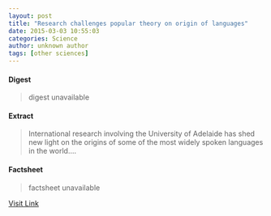 ```yaml
---
layout: post
title: "Research challenges popular theory on origin of languages"
date: 2015-03-03 10:55:03
categories: Science
author: unknown author
tags: [other sciences]
---
```



#### Digest
>digest unavailable

#### Extract
>International research involving the University of Adelaide has shed new light on the origins of some of the most widely spoken languages in the world....

#### Factsheet
>factsheet unavailable

[Visit Link](http://phys.org/news344584488.html)


